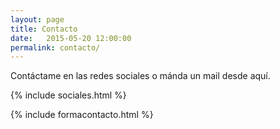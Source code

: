 ```yaml
---
layout: page
title: Contacto
date:   2015-05-20 12:00:00
permalink: contacto/
---
```


Contáctame en las redes sociales o mánda un mail desde aquí.

{% include sociales.html %}

{% include formacontacto.html %}
